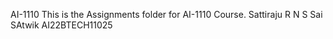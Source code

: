AI-1110
This is the Assignments folder for AI-1110 Course.
Sattiraju R N S Sai SAtwik 
AI22BTECH11025


